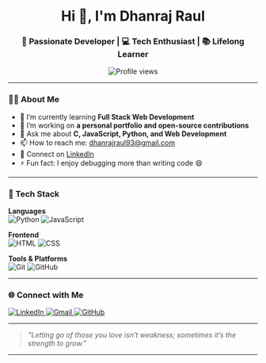 <h1 align="center">Hi 👋, I'm Dhanraj Raul</h1>
<h3 align="center">🚀 Passionate Developer | 💻 Tech Enthusiast | 📚 Lifelong Learner</h3>

<p align="center">
  <img src="https://komarev.com/ghpvc/?username=Dhanraj-Html&label=Profile%20views&color=0e75b6&style=flat" alt="Profile views" />
</p>

---

### 🧑‍💻 About Me

- 🌱 I’m currently learning **Full Stack Web Development**
- 🔭 I’m working on **a personal portfolio and open-source contributions**
- 💬 Ask me about **C, JavaScript, Python, and Web Development**
- 📫 How to reach me: [dhanrajraul93@gmail.com](mailto:dhanrajraul93@gmail.com)  
- 🔗 Connect on [LinkedIn](https://www.linkedin.com/in/dhanraj-raul-33b5b1378)
- ⚡ Fun fact: I enjoy debugging more than writing code 😄

---

### 🔧 Tech Stack

**Languages**  
![Python](https://img.shields.io/badge/Python-3776AB?style=for-the-badge&logo=python&logoColor=white)
![JavaScript](https://img.shields.io/badge/JavaScript-F7DF1E?style=for-the-badge&logo=javascript&logoColor=black)

**Frontend**  
![HTML](https://img.shields.io/badge/HTML5-E34F26?style=for-the-badge&logo=html5&logoColor=white)
![CSS](https://img.shields.io/badge/CSS3-1572B6?style=for-the-badge&logo=css3&logoColor=white)

**Tools & Platforms**  
![Git](https://img.shields.io/badge/Git-F05032?style=for-the-badge&logo=git&logoColor=white)
![GitHub](https://img.shields.io/badge/GitHub-181717?style=for-the-badge&logo=github&logoColor=white)

---

### 🌐 Connect with Me

<p align="left">
  <a href="https://www.linkedin.com/in/dhanraj-raul-33b5b1378" target="_blank">
    <img src="https://img.shields.io/badge/LinkedIn-blue?style=for-the-badge&logo=linkedin&logoColor=white" alt="LinkedIn"/>
  </a>
  <a href="mailto:dhanrajraul93@gmail.com" target="_blank">
    <img src="https://img.shields.io/badge/Gmail-D14836?style=for-the-badge&logo=gmail&logoColor=white" alt="Gmail"/>
  </a>
  <a href="https://github.com/Dhanraj-Html" target="_blank">
    <img src="https://img.shields.io/badge/GitHub-100000?style=for-the-badge&logo=github&logoColor=white" alt="GitHub"/>
  </a>
</p>

---

> _“Letting go of those you love isn’t weakness; sometimes it’s the strength to grow.”_

---
